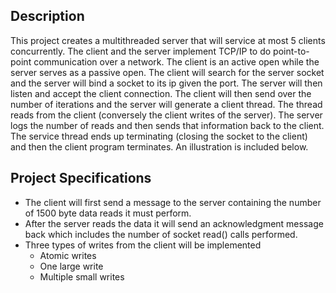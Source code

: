 ## Description
This project creates a multithreaded server that will service at most 5 clients concurrently. The client and the server implement TCP/IP to do point-to-point communication over a network. The client is an active open while the server serves as a passive open. The client will search for the server socket and the server will bind a socket to its ip given the port. The server will then listen and accept the client connection. The client will then send over the number of iterations and the server will generate a client thread. The thread reads from the client (conversely the client writes of the server). The server logs the number of reads and then sends that information back to the client. The service thread ends up terminating (closing the socket to the client) and then the client program terminates. An illustration is included below.

## Project Specifications
* The client will first send a message to the server containing the number of 
1500 byte data reads it must perform.  
* After the server reads the data it will send an acknowledgment message back which includes the number of socket read() calls performed. 
* Three types of writes from the client will be implemented
  - Atomic writes
  - One large write
  - Multiple small writes

